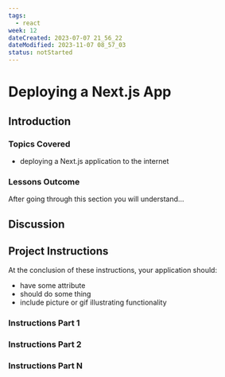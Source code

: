 ```yaml
---
tags:
  - react
week: 12
dateCreated: 2023-07-07 21_56_22
dateModified: 2023-11-07 08_57_03
status: notStarted
---
```


# Deploying a Next.js App

## Introduction

### Topics Covered

- deploying a Next.js application to the internet

### Lessons Outcome

After going through this section you will understand…

## Discussion

## Project Instructions

At the conclusion of these instructions, your application should:

- have some attribute
- should do some thing
- include picture or gif illustrating functionality

### Instructions Part 1

### Instructions Part 2

### Instructions Part N

